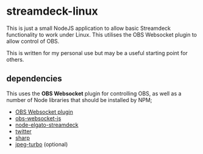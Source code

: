 # streamdeck-linux

This is just a small NodeJS application to allow basic Streamdeck functionality to work under Linux. This utilises the OBS Websocket plugin to allow control of OBS.

This is written for my personal use but may be a useful starting point for others.

## dependencies

This uses the **OBS Websocket** plugin for controlling OBS, as well as a number of Node libraries that should be installed by NPM;

* [OBS Websocket plugin](https://github.com/Palakis/obs-websocket)
* [obs-websocket-js](https://github.com/haganbmj/obs-websocket-js)
* [node-elgato-streamdeck](https://github.com/Lange/node-elgato-stream-deck)
* [twitter](https://github.com/desmondmorris/node-twitter)
* [sharp](https://github.com/lovell/sharp)
* [jpeg-turbo](https://github.com/julusian/node-jpeg-turbo#readme) (optional)
